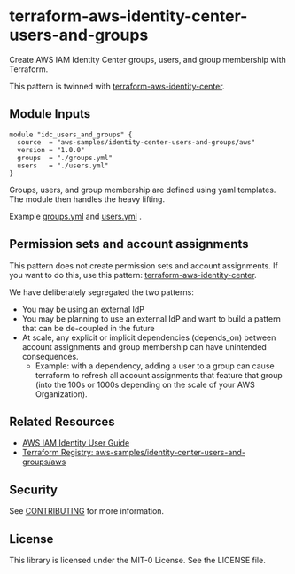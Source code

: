 # terraform-aws-identity-center-users-and-groups

Create AWS IAM Identity Center groups, users, and group membership with Terraform.

This pattern is twinned with [terraform-aws-identity-center](https://github.com/aws-samples/terraform-aws-identity-center).

## Module Inputs
```hcl
module "idc_users_and_groups" {
  source  = "aws-samples/identity-center-users-and-groups/aws"
  version = "1.0.0"
  groups  = "./groups.yml"
  users   = "./users.yml"
}
```
Groups, users, and group membership are defined using yaml templates. The module then handles the heavy lifting. 

Example [groups.yml](./examples/groups.yml) and [users.yml](./examples/users.yml) . 

## Permission sets and account assignments 

This pattern does not create permission sets and account assignments. If you want to do this, use this pattern: [terraform-aws-identity-center](https://github.com/aws-samples/terraform-aws-identity-center).

We have deliberately segregated the two patterns:

- You may be using an external IdP
- You may be planning to use an external IdP and want to build a pattern that can be de-coupled in the future
- At scale, any explicit or implicit dependencies (depends_on) between account assignments and group membership can have unintended consequences.
  - Example: with a dependency, adding a user to a group can cause terraform to refresh all account assignments that feature that group (into the 100s or 1000s depending on the scale of your AWS Organization).

## Related Resources 

- [AWS IAM Identity User Guide](https://docs.aws.amazon.com/singlesignon/latest/userguide/what-is.html)
- [Terraform Registry: aws-samples/identity-center-users-and-groups/aws](https://registry.terraform.io/modules/aws-samples/identity-center-users-and-groups/aws/latest) 

## Security
See [CONTRIBUTING](./CONTRIBUTING.md) for more information.

## License
This library is licensed under the MIT-0 License. See the LICENSE file.
